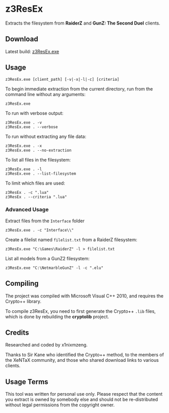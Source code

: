 ﻿﻿z3ResEx
=======

Extracts the filesystem from **RaiderZ** and **GunZ: The Second Duel** clients.


## Download

Latest build: [z3ResEx.exe][latest-build]

## Usage

    z3ResEx.exe [client_path] [-v|-x|-l|-c] [criteria]

To begin immediate extraction from the current directory, run from the command line without any arguments:

    z3ResEx.exe

To run with verbose output:

    z3ResEx.exe . -v
    z3ResEx.exe . --verbose

To run without extracting any file data: 

    z3ResEx.exe . -x
    z3ResEx.exe . --no-extraction

To list all files in the filesystem:

    z3ResEx.exe . -l
    z3ResEx.exe . --list-filesystem

To limit which files are used:

    z3ResEx . -c ".lua"
    z3ResEx . --criteria ".lua"


### Advanced Usage

Extract files from the `Interface` folder

    z3ResEx.exe . -c "Interface\\"

Create a filelist named `filelist.txt` from a RaiderZ filesystem:

    z3ResEx.exe "C:\Games\RaiderZ" -l > filelist.txt

List all models from a GunZ2 filesystem:

	z3ResEx.exe "C:\NetmarbleGunZ" -l -c ".elu"


## Compiling

The project was compiled with Microsoft Visual C++ 2010, and requires the Crypto++ library.

To compile z3ResEx, you need to first generate the Crypto++ `.lib` files, which is done by rebuilding the **cryptolib** project.


## Credits

Researched and coded by x1nixmzeng.

Thanks to Sir Kane who identified the Crypto++ method, to the members of the XeNTaX community, and those who shared download links to various clients.


## Usage Terms

This tool was written for personal use only. Please respect that the content you extract is owned by somebody else and should not be re-distributed without legal permissions from the copyright owner.


[latest-build]: https://raw.github.com/x1nixmzeng/z3ResEx/master/src/Release/z3ResEx.exe
